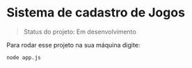 <h1> Sistema de cadastro de Jogos </h1>

>Status do projeto: Em desenvolvimento

Para rodar esse projeto na sua máquina digite: 
  ```
node app.js
 ```

